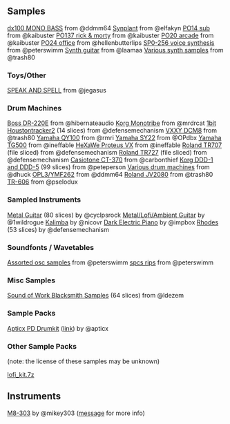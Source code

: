 ## Samples

[dx100 MONO BASS](https://cdn.discordapp.com/attachments/754405144325521530/1211506062356910190/dms_dx100_monobass.zip?ex=65ee71f1&is=65dbfcf1&hm=ede36ee9175b4f45e2b3a38022c5f6ceb28cac6768f2c81554f7ce5fcf4a28fb&) from @ddmm64
[Synplant](https://cdn.discordapp.com/attachments/754405144325521530/1099165632207016028/Synplant_Sample_Pack.zip?ex=65ebcec4&is=65d959c4&hm=35a0afc59102c25540967a0877c4fe771d3f5440c34cd742bf07fde87722b685&) from @elfakyn
[PO14 sub](https://cdn.discordapp.com/attachments/754405144325521530/1026317657282191400/PO14_SUB_KIT.wav?ex=65ee6a4d&is=65dbf54d&hm=71f14abd606965cead79c8ec5472056f16feb035c1efd44a3971b65d6f8c874f&) from @kaibuster
[PO137 rick & morty](https://cdn.discordapp.com/attachments/754405144325521530/1026317657613537280/PO137_SAMPLE_KIT.wav?ex=65ee6a4d&is=65dbf54d&hm=01f5c5ba2f28e1ad622f9c45aa346eb733f720a502a55c2e6567bfd4de276bd7&) from @kaibuster
[PO20 arcade](https://cdn.discordapp.com/attachments/754405144325521530/1019273604086648914/PO20.wav?ex=65e73f04&is=65d4ca04&hm=34c64dc2097cc7b4d5592e2783128fab75b9650ca52920a4ee8c8379033ce9fd&) from @kaibuster
[PO24 office](https://cdn.discordapp.com/attachments/754405144325521530/1019088873646739486/PO24.wav?ex=65efcd79&is=65dd5879&hm=81caec58d5953e6ba7acef113b9c3b2ea158a660c0e9c568929225a4b5468126&) from @hellenbutterlips
[SP0-256 voice synthesis](https://cdn.discordapp.com/attachments/754405144325521530/903374867972374598/SPO256-set.zip?ex=65ea1ee8&is=65d7a9e8&hm=599465983dc0e68d920554797c0e8503468e0bb0fde5e8dfd654e4e218747306&) from @peterswimm
[Synth guitar](https://cdn.discordapp.com/attachments/754405144325521530/900451379544457276/GOTEBORG.zip?ex=65e8b6b2&is=65d641b2&hm=cbf516e4c435c93d602c783b624562b3cf4249930a2706a89708031b5d68b67e&) from @laamaa
[Various synth samples](https://cdn.discordapp.com/attachments/754405144325521530/789301147193573417/Trash80_Synths.zip?ex=65ea67f9&is=65d7f2f9&hm=0bc945b376f817e0d4083415414e9b153e9167ec2a0aff1db255b1593b70d437&) from @trash80

### Toys/Other
[SPEAK AND SPELL](https://cdn.discordapp.com/attachments/754405144325521530/1114705958397034557/Speak_and_Spell_Repackaged.7z?ex=65ecf8d2&is=65da83d2&hm=55239c0f5d9926791acf82e0750664d2e681dd28ed41f48559d05127c4e67f72&) from @jegasus

### Drum Machines

[Boss DR-220E](https://drive.google.com/file/d/1LTz20TabtwDbduvTBvKgiOUJNGVHzc6W/view) from @hibernateaudio
[Korg Monotribe](https://cdn.discordapp.com/attachments/754405144325521530/1163304288139886632/MNOTRB-PERC-12SLI.wav?ex=65ee6e0b&is=65dbf90b&hm=4a5ff06691d467c62d852533de94c23f1ab574298e91a5ba40d7fe40173507e0&) from @mrdrcat
[1bit Houstontracker2](https://cdn.discordapp.com/attachments/754405144325521530/1131317557949890620/ht2_drums.wav?ex=65e8ce14&is=65d65914&hm=bf0bb6970c3ad09668d2a1eccbcbd5d6cc8f348b5793e38a403bb8ec00e33140&) (14 slices) from @defensemechanism
[VXXY DCM8](https://cdn.discordapp.com/attachments/754405144325521530/1130970073608232980/VXXY_DCM8.zip?ex=65e78a75&is=65d51575&hm=8b3a98053a4444d433052cb8bd8c6248552d7abd242db189d285eceb86b8fa5e&) from @trash80
[Yamaha QY100](https://cdn.discordapp.com/attachments/754405144325521530/1069321381352849428/RMRI-YAMAHA-QY100.zip?ex=65edfa24&is=65db8524&hm=6bddc059cc1c631677ae43c166cadf5fd2264b2cf73c5fbc61d46f227f17f190&) from @rmri
[Yamaha SY22](https://cdn.discordapp.com/attachments/754405144325521530/1053905721097453588/Yamaha_SY22_Drumkit.7z?ex=65ed4430&is=65dacf30&hm=0dc035430becce04b744c4378025b31c712322a2e99a4fcc217cac0e89ae6972&) from @OPdbx
[Yamaha TG500](https://cdn.discordapp.com/attachments/754405144325521530/1014378996554797056/sliced_TG500_kits_1.0.0.zip?ex=65e7e58f&is=65d5708f&hm=1aba64057ab0a0e4abbcc4774fa8762157b06d0c85e9214894115201cd27479e&) from @ineffable
[HeXaWe Proteus VX](https://cdn.discordapp.com/attachments/754405144325521530/958222317174001704/sliced_proteusvx_kits_2.0.0.7z?ex=65efdb13&is=65dd6613&hm=ec44862adcb5c9ffb0d73c2067b22b9d912dfe6b9537717d19ee0200ba31ffb1&) from @ineffable
[Roland TR707](https://cdn.discordapp.com/attachments/754405144325521530/933106686762291271/Roland_TR707_sliced.wav?ex=65e78ad2&is=65d515d2&hm=87586f6852878e009cd04b6283a0c0f237271da952136474dd64a3316860f296&) (file sliced) from @defensemechanism
[Roland TR727](https://cdn.discordapp.com/attachments/754405144325521530/933106687001378876/Roland_TR727_sliced.wav?ex=65e78ad2&is=65d515d2&hm=771c0e89aa4d12fdeee7d32f5356fe95636789335e3cf2c904ad9fd3ce752892&) (file sliced) from @defensemechanism
[Casiotone CT-370](https://cdn.discordapp.com/attachments/754405144325521530/908156548503724052/CASIO.zip?ex=65e90f31&is=65d69a31&hm=3ea6b1d9704e5ff96ca8e44144cdc11c6c5c63c11699af44b9cd5cf770c907d3&) from @carbonthief
[Korg DDD-1 and DDD-5](https://cdn.discordapp.com/attachments/754405144325521530/902240708587585596/DDD-KIT-SLICE99.wav?ex=65ef3923&is=65dcc423&hm=dc36440caa39a0b1fcc48a26f3b7a505236e6900e3a35c53dbff4b6cbe0f0336&) (99 slices) from @peteperson
[Various drum machines](https://cdn.discordapp.com/attachments/754405144325521530/900440043175432272/M8_Drums.zip?ex=65e8ac23&is=65d63723&hm=f4b8e53ee62884a94ad3afd2aed48856b6c5a4958d11e6f4751db62047967e95&) from @dhuck
[OPL3/YMF262](https://cdn.discordapp.com/attachments/754405144325521530/852713708924436530/ddmm64_op3v0_84.wav?ex=65ea6306&is=65d7ee06&hm=280080c3353178dbbdccb504bf6e19441e27a24eac9bd6ffc5f632afe89bc25e&) from @ddmm64
[Roland JV2080](https://cdn.discordapp.com/attachments/754405144325521530/791428923300642836/ROLAND_GM-KIT-S64.zip?ex=65e8eb1f&is=65d6761f&hm=a6405fffb8fc36efd5e894401737fdb0b7ccd7314cf409739e4e58bd0db9492b&) from @trash80
[TR-606](https://cdn.discordapp.com/attachments/754405144325521530/784312381009952768/TR-606.zip?ex=65eab6d3&is=65d841d3&hm=5f3dbcb512b0f656a31c124e5c610d2138a366dd6523cd90f6135c989773597a&) from @pselodux

### Sampled Instruments

[Metal Guitar](https://cdn.discordapp.com/attachments/754405144325521530/1206487338566549536/FREEWAREFYIGTR_80.wav?ex=65eea4e4&is=65dc2fe4&hm=03e435c7bc8118cba3572e745f22251fe335783dda396fce6d02c66970126599&) (80 slices) by @cyclpsrock
[Metal/Lofi/Ambient Guitar](https://cdn.discordapp.com/attachments/754405144325521530/1040612642114510960/1wildrogue_guitar.zip?ex=65eb0c8b&is=65d8978b&hm=c8faef75634c72db29ab5dd561a0adfe4e88bd2b5d9dc2b9875494434f39f080&) by @1wildrogue
[Kalimba](https://cdn.discordapp.com/attachments/754405144325521530/964356931663827004/Kalimba-Cmaj-SLICE_17.wav?ex=65ea7ce1&is=65d807e1&hm=e3473da153c5bf2ccd9323ad75a6375cc8d100c59997b1034307e31a3886579c&) by @nicovr
[Dark Electric Piano](https://cdn.discordapp.com/attachments/754405144325521530/936601300353830982/dark_epiano_soft84m.wav?ex=65eb06ef&is=65d891ef&hm=9b4541d5ed647d16c6ff85681a794925667777c818a98be12de9c4621a1964bb&) by @impbox
[Rhodes](https://cdn.discordapp.com/attachments/754405144325521530/901252785398501386/rhodes53slices.wav.7z?ex=65eba110&is=65d92c10&hm=a719a7594ed2cf4387ded6f3f05199334449a6ffb8be7063f834567c90759746&) (53 slices) by @defensemechanism

### Soundfonts / Wavetables

[Assorted osc samples](https://cdn.discordapp.com/attachments/754405144325521530/901619443015241758/profosc.zip?ex=65ecf68a&is=65da818a&hm=82fc358c5b671c13ae293039a751666cfd4d999789aaa7ee767c0abe48bd954e&) from @peterswimm
[spcs rips](https://cdn.discordapp.com/attachments/754405144325521530/901619727535845446/snes.zip?ex=65ecf6ce&is=65da81ce&hm=ac892b42fabaeb058aa2d2ca67c8cc2c2026969dd66b9b1650ceaa5141bd6ff9&) from @peterswimm 

### Misc Samples

[Sound of Work Blacksmith Samples](https://cdn.discordapp.com/attachments/754405144325521530/901765030037553152/sound-of-work-blacksmith-64slices.wav?ex=65ed7e21&is=65db0921&hm=7ec0f0e5a056e8cd1fad73096f7d382f1e576cd3ece27ca7ecc6cd2381aba34c&) (64 slices) from @ldezem

### Sample Packs

[Apticx PD Drumkit](https://cdn.discordapp.com/attachments/754405144325521530/1049678318334652467/apt_pd_drumkit.zip?ex=65e71d9d&is=65d4a89d&hm=cf4f3ee38f39705a388a2a32c8cf78d76c3f30f8643ab880156868cded702f1d&) ([link](https://apticx.gumroad.com/l/apt_pd_drumkit)) by @apticx

### Other Sample Packs
(note: the license of these samples may be unknown)

[lofi_kit.7z](https://cdn.discordapp.com/attachments/754405144325521530/1157566932036354050/lofi_kit.7z?ex=65ec03b7&is=65d98eb7&hm=34aae2181bf2bdda27b5020776119e21e5288c77ceac4019843d57aeadea5956&)







## Instruments

[M8-303](https://cdn.discordapp.com/attachments/754405144325521530/807065274204291103/M8-3O3.zip?ex=65ea6e9b&is=65d7f99b&hm=d96c902d8d6da6762d44437389d46815e77d3006ce47d9f162a6ec54be0da239&) by @mikey303 ([message](https://discord.com/channels/709264126240620591/754405144325521530/807065274565918761) for more info)